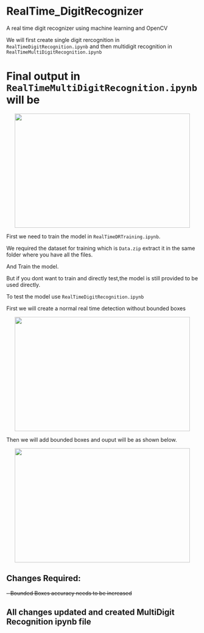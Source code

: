 # RealTime_DigitRecognizer
A real time digit recognizer using machine learning and OpenCV

We will first create single digit rercognition in ```RealTimeDigitRecognition.ipynb``` and then multidigit recognition in ```RealTimeMultiDigitRecognition.ipynb```

# Final output in ```RealTimeMultiDigitRecognition.ipynb``` will be

<p align="center">
  <img width="460" height="300" src="https://user-images.githubusercontent.com/42001739/82968228-71e1ab80-9fea-11ea-8c55-53d5cdcc97d8.gif">
</p>




First we need to train the model in ```RealTimeDRTraining.ipynb```.

We required the dataset for training which is ```Data.zip``` extract it in the same folder where you have all the files.

And Train the model.

But if you dont want to train and directly test,the model is still provided to be used directly.

To test the model use ```RealTimeDigitRecognition.ipynb```

First we will create a normal real time detection without bounded boxes

<p align="center">
  <img width="460" height="300" src="https://user-images.githubusercontent.com/42001739/82623233-47b07800-9bfd-11ea-9c97-ebe53a8d4a09.PNG">
</p>

Then we will add bounded boxes and ouput will be as shown below.

<p align="center">
  <img width="460" height="300" src="https://user-images.githubusercontent.com/42001739/82623109-061fcd00-9bfd-11ea-9879-eb3437e5b5f3.png">
</p>

## Changes Required:
~~- Bounded Boxes accuracy needs to be increased~~

## All changes updated and created MultiDigit Recognition ipynb file
